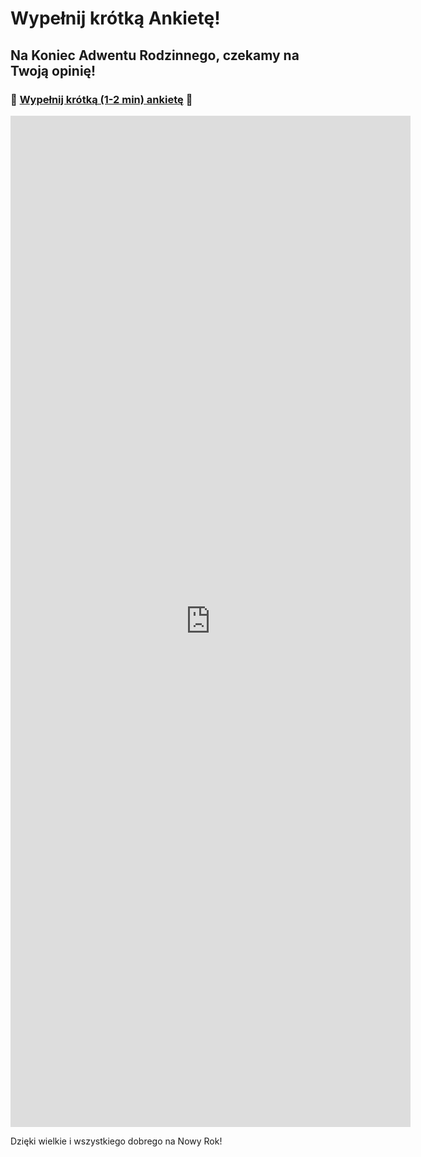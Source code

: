 # Wypełnij krótką Ankietę!

## Na Koniec Adwentu Rodzinnego, czekamy na Twoją opinię!

### 🙏 [Wypełnij krótką (1-2 min) ankietę](https://forms.gle/eKwWtkrU9c78PYJr7) 🙏

<iframe src="https://docs.google.com/forms/d/e/1FAIpQLSdYw89XX58_ja0j0CTRsOy0wMHTokjRlv_VT66mA-gP12-Jxg/viewform?embedded=true" width="640" height="1618" frameborder="0" marginheight="0" marginwidth="0">Loading…</iframe>

Dzięki wielkie i wszystkiego dobrego na Nowy Rok!
